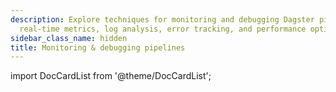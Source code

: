 ```yaml
---
description: Explore techniques for monitoring and debugging Dagster pipelines, including
  real-time metrics, log analysis, error tracking, and performance optimization.
sidebar_class_name: hidden
title: Monitoring & debugging pipelines
---
```

import DocCardList from '@theme/DocCardList';

<DocCardList />
